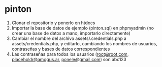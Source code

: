 # pinton

1. Clonar el repositorio y ponerlo en htdocs
2. Importar la base de datos de ejemplo (pinton.sql) en phpmyadmin (no crear una base de datos a mano, importarlo directamente)
3. Cambiar el nombre del archivo assets/.credentials.php a assets/credentials.php, y editarlo, cambiando los nombres de usuarios, contraseñas y bases de datos correspondientes
3. Las contraseñas para todos los usuarios (root@root.com, placeholdr@amogus.ar, ponele@gmail.com) son abc123